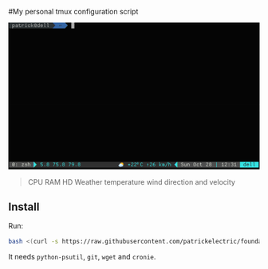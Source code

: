 #My personal tmux configuration script

![](/tmux/images/tmux.png)

> CPU RAM HD
> Weather temperature wind direction and velocity

## Install

Run:
```sh
bash <(curl -s https://raw.githubusercontent.com/patrickelectric/foundation/master/tmux/run.sh)
```

It needs `python-psutil`, `git`, `wget` and `cronie`.
